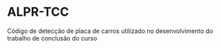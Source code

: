 # ALPR-TCC
Código de detecção de placa de carros utilizado no desenvolvimento do trabalho de conclusão do curso
